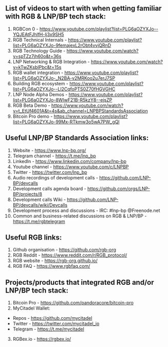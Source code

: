 ## List of videos to start with when getting familiar with RGB & LNP/BP tech stack:
1. RGBCon 0 - https://www.youtube.com/playlist?list=PLG6aOZYXJo--YQJEAtFJhlfH-lj3x9SH5
2. RGB Technical Internals - https://www.youtube.com/playlist?list=PLG6aOZYXJo-9femajexL2rObt4vvjQRnD
3. RGB Technology Guide - https://www.youtube.com/watch?v=spTZz7jh60o&t=36s
5. LNP Networking & RGB Integration - https://www.youtube.com/watch?v=kTwZKsbIPbc&t=15s
6. RGB wallet integration - https://www.youtube.com/playlist?list=PLG6aOZYXJo-_N2BA-v2MRKoo2u7erJ7SP
7. Building RGB ecosystem - https://www.youtube.com/playlist?list=PLG6aOZYXJo--Ll2CqfoPTS0Z70fHGVGHC
8. LNP Node Alpha Demos - https://www.youtube.com/playlist?list=PLG6aOZYXJo-8WlwF21B-R5kzY8--ejsZP
9. RGB Beta Demo - https://www.youtube.com/watch?v=t_EtUf4601A&t=4s&ab_channel=LNPBPStandardsAssociation
10. Bitcoin Pro demo - https://www.youtube.com/playlist?list=PLG6aOZYXJo-99Mx-RTkmw3o5wA7PW_gQl

## Useful LNP/BP Standards Association links:
1. Website - https://www.lnp-bp.org/
2. Telegram channel - https://t.me/lnp_bp
3. LinkedIn - https://www.linkedin.com/company/lnp-bp
4. Youtube channel - https://www.youtube.com/c/LNPBP
5. Twitter - https://twitter.com/lnp_bp
6. Audio recordings of development calls - https://github.com/LNP-BP/devcalls
7. Development calls agenda board - https://github.com/orgs/LNP-BP/projects/8
8. Development calls Wiki - https://github.com/LNP-BP/devcalls/wiki/Devcalls
9. Development process and discussions - IRC: #lnp-bp @Freenode.net
10. Common and business-related discussions on RGB & LNP/BP - https://t.me/rgbtelegram

## Useful RGB links:
1. Github organisation - https://github.com/rgb-org
2. RGB Reddit - https://www.reddit.com/r/RGB_protocol/
3. RGB website - https://rgb-org.github.io/
4. RGB FAQ - https://www.rgbfaq.com/

## Projects/products that integrated RGB and/or LNP/BP tech stack:
1. Bitcoin Pro -  https://github.com/pandoracore/bitcoin-pro
2. MyCitadel Wallet:
* Repos - https://github.com/mycitadel
* Twitter - https://twitter.com/mycitadel_io
* Telegram - https://t.me/mycitadel
3. RGBex.io - https://rgbex.io/
